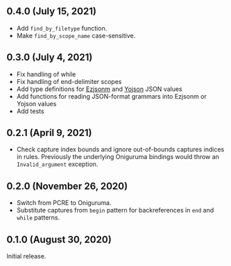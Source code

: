 ## 0.4.0 (July 15, 2021)

- Add `find_by_filetype` function.
- Make `find_by_scope_name` case-sensitive.

## 0.3.0 (July 4, 2021)

- Fix handling of while
- Fix handling of end-delimiter scopes
- Add type definitions for [Ezjsonm](https://opam.ocaml.org/packages/ezjsonm/)
  and [Yojson](https://opam.ocaml.org/packages/yojson/) JSON values
- Add functions for reading JSON-format grammars into Ezjsonm or Yojson
  values
- Add tests

## 0.2.1 (April 9, 2021)

- Check capture index bounds and ignore out-of-bounds captures indices in
  rules. Previously the underlying Oniguruma bindings would throw an
  `Invalid_argument` exception.

## 0.2.0 (November 26, 2020)

- Switch from PCRE to Oniguruma.
- Substitute captures from `begin` pattern for backreferences in `end` and
  `while` patterns.

## 0.1.0 (August 30, 2020)

Initial release.
